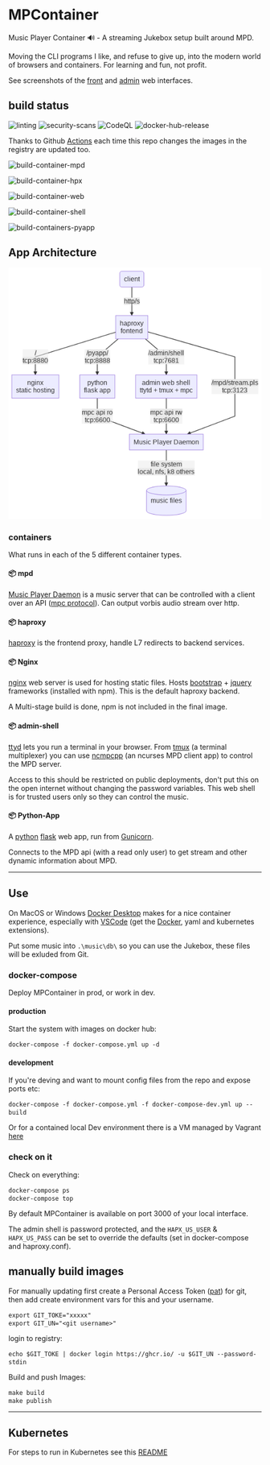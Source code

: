 # MPContainer

Music Player Container 🔊 - A streaming Jukebox setup built around MPD.

Moving the CLI programs I like, and refuse to give up, into the modern world of browsers and containers. For learning and fun, not profit.

See screenshots of the [front](docs/screenshot_pub.png) and [admin](docs/screenshot_admin.png) web interfaces.

## build status

![linting](https://github.com/craig-m/mpcontainer/workflows/linting/badge.svg) ![security-scans](https://github.com/craig-m/mpcontainer/workflows/security-scans/badge.svg) ![CodeQL](https://github.com/craig-m/mpcontainer/workflows/CodeQL/badge.svg) ![docker-hub-release](https://github.com/craig-m/mpcontainer/workflows/docker-hub-release/badge.svg)

Thanks to Github [Actions](https://github.com/actions) each time this repo changes the images in the registry are updated too.

 ![build-container-mpd](https://github.com/craig-m/mpcontainer/workflows/build-container-mpd/badge.svg)
 
 ![build-container-hpx](https://github.com/craig-m/mpcontainer/workflows/build-container-hpx/badge.svg)
 
 ![build-container-web](https://github.com/craig-m/mpcontainer/workflows/build-container-web/badge.svg)
 
 ![build-container-shell](https://github.com/craig-m/mpcontainer/workflows/build-container-shell/badge.svg)
 
 ![build-containers-pyapp](https://github.com/craig-m/mpcontainer/workflows/build-containers-pyapp/badge.svg)

## App Architecture

![mpcontainer.mermaid](https://raw.githubusercontent.com/craig-m/mpcontainer/master/docs/mpcontainer-mermaid.png)

### containers

What runs in each of the 5 different container types.

#### 📦 mpd

[Music Player Daemon](https://www.musicpd.org/) is a music server that can be controlled with a client over an API ([mpc protocol](https://www.musicpd.org/doc/html/protocol.html)). Can output vorbis audio stream over http.

#### 📦 haproxy

[haproxy](https://www.haproxy.org/) is the frontend proxy, handle L7 redirects to backend services.

#### 📦 Nginx

[nginx](https://www.nginx.com/) web server is used for hosting static files. Hosts [bootstrap](https://getbootstrap.com/) + [jquery](https://jquery.com/) frameworks (installed with npm). This is the default haproxy backend.

A Multi-stage build is done, npm is not included in the final image.

#### 📦 admin-shell

[ttyd](https://tsl0922.github.io/ttyd/) lets you run a terminal in your browser. From [tmux](https://github.com/tmux/tmux) (a terminal multiplexer) you can use [ncmpcpp](https://rybczak.net/ncmpcpp/) (an ncurses MPD client app) to control the MPD server.

Access to this should be restricted on public deployments, don't put this on the open internet without changing the password variables. This web shell is for trusted users only so they can control the music.

#### 📦 Python-App

A [python](https://www.python.org/) [flask](https://flask.palletsprojects.com/en/1.1.x/) web app, run from [Gunicorn](https://gunicorn.org/).

Connects to the MPD api (with a read only user) to get stream and other dynamic information about MPD.

---

## Use

On MacOS or Windows [Docker Desktop](https://www.docker.com/products/docker-desktop) makes for a nice container experience, especially with [VSCode](https://code.visualstudio.com/) (get the [Docker](https://code.visualstudio.com/docs/containers/overview), yaml and kubernetes extensions).

Put some music into `.\music\db\` so you can use the Jukebox, these files will be exluded from Git.

### docker-compose

Deploy MPContainer in prod, or work in dev.

#### production

Start the system with images on docker hub:

```shell
docker-compose -f docker-compose.yml up -d
```

#### development

If you're deving and want to mount config files from the repo and expose ports etc:

```shell
docker-compose -f docker-compose.yml -f docker-compose-dev.yml up --build
```

Or for a contained local Dev environment there is a VM managed by Vagrant [here](vagrant-dev-vm/README.md)

### check on it

Check on everything:

```shell
docker-compose ps
docker-compose top
```

By default MPContainer is available on port 3000 of your local interface.

The admin shell is password protected, and the `HAPX_US_USER` & `HAPX_US_PASS` can be set to override the defaults (set in docker-compose and haproxy.conf).

## manually build images

For manually updating first create a Personal Access Token ([pat](https://docs.github.com/en/github/authenticating-to-github/creating-a-personal-access-token)) for git, then add create environment vars for this and your username.

```shell
export GIT_TOKE="xxxxx"
export GIT_UN="<git username>"
```

login to registry:

```shell
echo $GIT_TOKE | docker login https://ghcr.io/ -u $GIT_UN --password-stdin
```

Build and push Images:

```shell
make build
make publish
```

---

## Kubernetes

For steps to run in Kubernetes see this [README](kubernetes/README.md)
